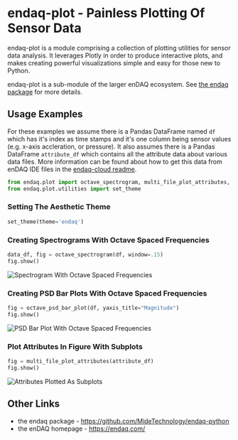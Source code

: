 # endaq-plot - Painless Plotting Of Sensor Data

endaq-plot is a module comprising a collection of plotting utilities for sensor data analysis. It leverages Plotly in order to produce interactive plots, and makes creating powerful visualizations simple and easy for those new to Python.

endaq-plot is a sub-module of the larger enDAQ ecosystem. See [the endaq package](https://github.com/MideTechnology/endaq-python) for more details.

## Usage Examples

For these examples we assume there is a Pandas DataFrame named `df` which has it's index as time stamps and it's one column being sensor values (e.g. x-axis accleration, or pressure).   It also assumes there is a Pandas DataFrame `attribute_df` which contains all the attribute data about various data files.  More information can be found about how to get this data from enDAQ IDE files in the [endaq-cloud readme](https://github.com/MideTechnology/endaq-python/tree/main/endaq/cloud).

```python
from endaq.plot import octave_spectrogram, multi_file_plot_attributes, octave_psd_bar_plot
from endaq.plot.utilities import set_theme
```

### Setting The Aesthetic Theme

```python
set_theme(theme='endaq')
```

### Creating Spectrograms With Octave Spaced Frequencies

```python
data_df, fig = octave_spectrogram(df, window=.15)
fig.show()
```

![Spectrogram With Octave Spaced Frequencies](https://i.imgur.com/929aszu.png)

### Creating PSD Bar Plots With Octave Spaced Frequencies

```python
fig = octave_psd_bar_plot(df, yaxis_title="Magnitude")
fig.show()
```

![PSD Bar Plot With Octave Spaced Frequencies](https://i.imgur.com/ueqcVTQ.png)

### Plot Attributes In Figure With Subplots

```Python
fig = multi_file_plot_attributes(attribute_df)
fig.show()
```

![Attributes Plotted As Subplots](https://i.imgur.com/5Yy4DN7.png)

## Other Links
- the endaq package - https://github.com/MideTechnology/endaq-python
- the enDAQ homepage - https://endaq.com/
